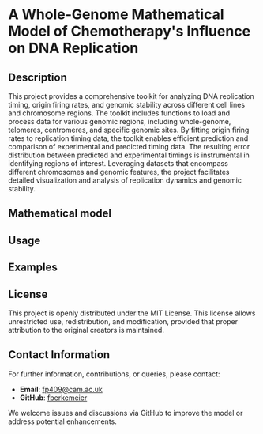 # A Whole-Genome Mathematical Model of Chemotherapy's Influence on DNA Replication

## Description

This project provides a comprehensive toolkit for analyzing DNA replication timing, origin firing rates, and genomic stability across different cell lines and chromosome regions. The toolkit includes functions to load and process data for various genomic regions, including whole-genome, telomeres, centromeres, and specific genomic sites. By fitting origin firing rates to replication timing data, the toolkit enables efficient prediction and comparison of experimental and predicted timing data. The resulting error distribution between predicted and experimental timings is instrumental in identifying regions of interest. Leveraging datasets that encompass different chromosomes and genomic features, the project facilitates detailed visualization and analysis of replication dynamics and genomic stability.

## Mathematical model

## Usage

## Examples

## License

This project is openly distributed under the MIT License. This license allows unrestricted use, redistribution, and modification, provided that proper attribution to the original creators is maintained.

## Contact Information

For further information, contributions, or queries, please contact:

- **Email**: [fp409@cam.ac.uk](mailto:fp409@cam.ac.uk)
- **GitHub**: [fberkemeier](https://github.com/fberkemeier)

We welcome issues and discussions via GitHub to improve the model or address potential enhancements.
